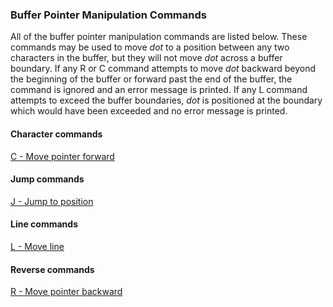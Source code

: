### Buffer Pointer Manipulation Commands

All of the buffer pointer manipulation commands are listed below.
These commands may be used to move *dot* to a position between any two
characters in the buffer, but they will not move *dot* across a buffer
boundary. If any R or C command attempts to move *dot* backward beyond
the beginning of the buffer or forward past the end of the buffer, the command is
ignored and an error message is printed. If any L command attempts to exceed
the buffer boundaries, *dot* is positioned at the boundary which would
have been exceeded and no error message is printed.

#### Character commands

[C - Move pointer forward](cmds/C.md)

#### Jump commands

[J - Jump to position](cmds/J.md)

#### Line commands

[L - Move line](cmds/L.md)

#### Reverse commands

[R - Move pointer backward](cmds/R.md)

